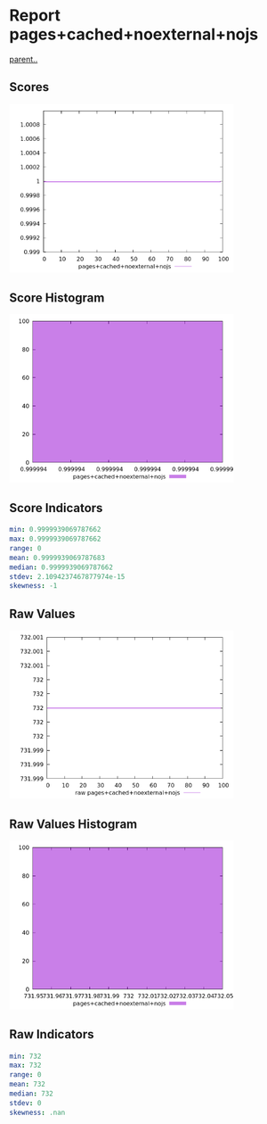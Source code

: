 # Report pages+cached+noexternal+nojs

[parent..](./..)  


## Scores

![score](./score.png)  

## Score Histogram

![hist](./hist.png)  

## Score Indicators

```yaml
min: 0.9999939069787662
max: 0.9999939069787662
range: 0
mean: 0.9999939069787683
median: 0.9999939069787662
stdev: 2.1094237467877974e-15
skewness: -1

```

## Raw Values

![raw](./raw.png)  

## Raw Values Histogram

![raw hist](./raw_hist.png)  

## Raw Indicators

```yaml
min: 732
max: 732
range: 0
mean: 732
median: 732
stdev: 0
skewness: .nan

```

<style>
  img {
    max-width: 80%;
  }
</style>
      
